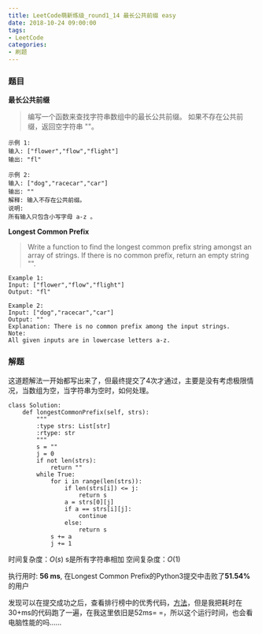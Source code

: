 ```yaml
---
title: LeetCode萌新练级_round1_14 最长公共前缀 easy
date: 2018-10-24 09:00:00
tags:
- LeetCode
categories:
- 刷题
---
```


### 题目

**最长公共前缀**

> 编写一个函数来查找字符串数组中的最长公共前缀。
如果不存在公共前缀，返回空字符串 ""。
```
示例 1:
输入: ["flower","flow","flight"]
输出: "fl"

示例 2:
输入: ["dog","racecar","car"]
输出: ""
解释: 输入不存在公共前缀。
说明:
所有输入只包含小写字母 a-z 。
```

**Longest Common Prefix**

> Write a function to find the longest common prefix string amongst an array of strings.
If there is no common prefix, return an empty string "".
```
Example 1:
Input: ["flower","flow","flight"]
Output: "fl"

Example 2:
Input: ["dog","racecar","car"]
Output: ""
Explanation: There is no common prefix among the input strings.
Note:
All given inputs are in lowercase letters a-z.
```

### 解题

这道题解法一开始都写出来了，但最终提交了4次才通过，主要是没有考虑极限情况，当数组为空，当字符串为空时，如何处理。
```Python3
class Solution:
    def longestCommonPrefix(self, strs):
        """
        :type strs: List[str]
        :rtype: str
        """
        s = ""
        j = 0
        if not len(strs):
            return ""
        while True:
            for i in range(len(strs)):
                if len(strs[i]) <= j:
                    return s
                a = strs[0][j]
                if a == strs[i][j]:
                    continue
                else:
                    return s
            s += a
            j += 1               
```

时间复杂度：$O(s)$ s是所有字符串相加
空间复杂度：$O(1)$

执行用时: **56 ms**, 在Longest Common Prefix的Python3提交中击败了**51.54%** 的用户

发现可以在提交成功之后，查看排行榜中的优秀代码，[方法](https://jingyan.baidu.com/article/22fe7cedfcdccb3002617f87.html)，但是我把耗时在30+ms的代码跑了一遍，在我这里依旧是52ms= =，所以这个运行时间，也会看电脑性能的吗……
